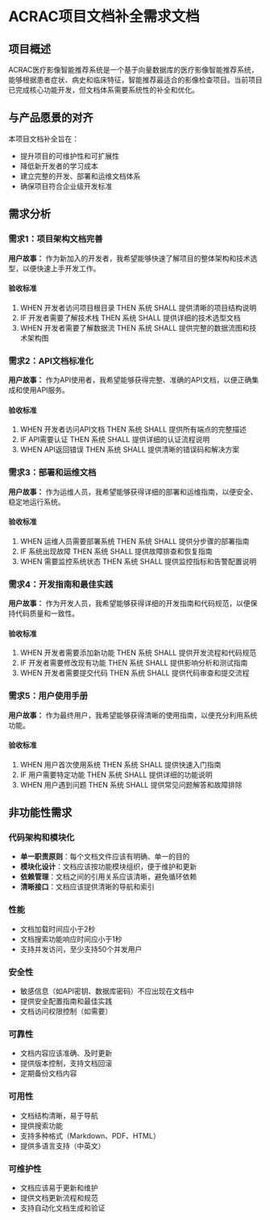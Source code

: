 # ACRAC项目文档补全需求文档

## 项目概述

ACRAC医疗影像智能推荐系统是一个基于向量数据库的医疗影像智能推荐系统，能够根据患者症状、病史和临床特征，智能推荐最适合的影像检查项目。当前项目已完成核心功能开发，但文档体系需要系统性的补全和优化。

## 与产品愿景的对齐

本项目文档补全旨在：
- 提升项目的可维护性和可扩展性
- 降低新开发者的学习成本
- 建立完整的开发、部署和运维文档体系
- 确保项目符合企业级开发标准

## 需求分析

### 需求1：项目架构文档完善

**用户故事：** 作为新加入的开发者，我希望能够快速了解项目的整体架构和技术选型，以便快速上手开发工作。

#### 验收标准

1. WHEN 开发者访问项目根目录 THEN 系统 SHALL 提供清晰的项目结构说明
2. IF 开发者需要了解技术栈 THEN 系统 SHALL 提供详细的技术选型文档
3. WHEN 开发者需要了解数据流 THEN 系统 SHALL 提供完整的数据流图和技术架构图

### 需求2：API文档标准化

**用户故事：** 作为API使用者，我希望能够获得完整、准确的API文档，以便正确集成和使用API服务。

#### 验收标准

1. WHEN 开发者访问API文档 THEN 系统 SHALL 提供所有端点的完整描述
2. IF API需要认证 THEN 系统 SHALL 提供详细的认证流程说明
3. WHEN API返回错误 THEN 系统 SHALL 提供清晰的错误码和解决方案

### 需求3：部署和运维文档

**用户故事：** 作为运维人员，我希望能够获得详细的部署和运维指南，以便安全、稳定地运行系统。

#### 验收标准

1. WHEN 运维人员需要部署系统 THEN 系统 SHALL 提供分步骤的部署指南
2. IF 系统出现故障 THEN 系统 SHALL 提供故障排查和恢复指南
3. WHEN 需要监控系统状态 THEN 系统 SHALL 提供监控指标和告警配置说明

### 需求4：开发指南和最佳实践

**用户故事：** 作为开发人员，我希望能够获得详细的开发指南和代码规范，以便保持代码质量和一致性。

#### 验收标准

1. WHEN 开发者需要添加新功能 THEN 系统 SHALL 提供开发流程和代码规范
2. IF 开发者需要修改现有功能 THEN 系统 SHALL 提供影响分析和测试指南
3. WHEN 开发者需要提交代码 THEN 系统 SHALL 提供代码审查和提交流程

### 需求5：用户使用手册

**用户故事：** 作为最终用户，我希望能够获得清晰的使用指南，以便充分利用系统功能。

#### 验收标准

1. WHEN 用户首次使用系统 THEN 系统 SHALL 提供快速入门指南
2. IF 用户需要特定功能 THEN 系统 SHALL 提供详细的功能说明
3. WHEN 用户遇到问题 THEN 系统 SHALL 提供常见问题解答和故障排除

## 非功能性需求

### 代码架构和模块化
- **单一职责原则**：每个文档文件应该有明确、单一的目的
- **模块化设计**：文档应该按功能模块组织，便于维护和更新
- **依赖管理**：文档之间的引用关系应该清晰，避免循环依赖
- **清晰接口**：文档应该提供清晰的导航和索引

### 性能
- 文档加载时间应小于2秒
- 文档搜索功能响应时间应小于1秒
- 支持并发访问，至少支持50个并发用户

### 安全性
- 敏感信息（如API密钥、数据库密码）不应出现在文档中
- 提供安全配置指南和最佳实践
- 文档访问权限控制（如需要）

### 可靠性
- 文档内容应该准确、及时更新
- 提供版本控制，支持文档回滚
- 定期备份文档内容

### 可用性
- 文档结构清晰，易于导航
- 提供搜索功能
- 支持多种格式（Markdown、PDF、HTML）
- 提供多语言支持（中英文）

### 可维护性
- 文档应该易于更新和维护
- 提供文档更新流程和规范
- 支持自动化文档生成和验证
